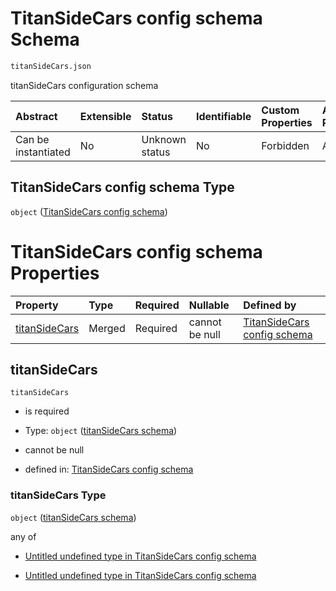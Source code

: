 # TitanSideCars config schema Schema

```txt
titanSideCars.json
```

titanSideCars configuration schema

| Abstract            | Extensible | Status         | Identifiable | Custom Properties | Additional Properties | Access Restrictions | Defined In                                                             |
| :------------------ | :--------- | :------------- | :----------- | :---------------- | :-------------------- | :------------------ | :--------------------------------------------------------------------- |
| Can be instantiated | No         | Unknown status | No           | Forbidden         | Allowed               | none                | [titanSideCars.json](../out/titanSideCars.json "open original schema") |

## TitanSideCars config schema Type

`object` ([TitanSideCars config schema](titansidecars.md))

# TitanSideCars config schema Properties

| Property                        | Type   | Required | Nullable       | Defined by                                                                                                                     |
| :------------------------------ | :----- | :------- | :------------- | :----------------------------------------------------------------------------------------------------------------------------- |
| [titanSideCars](#titansidecars) | Merged | Required | cannot be null | [TitanSideCars config schema](titansidecars-properties-titansidecars-schema.md "titanSideCars.json#/properties/titanSideCars") |

## titanSideCars



`titanSideCars`

* is required

* Type: `object` ([titanSideCars schema](titansidecars-properties-titansidecars-schema.md))

* cannot be null

* defined in: [TitanSideCars config schema](titansidecars-properties-titansidecars-schema.md "titanSideCars.json#/properties/titanSideCars")

### titanSideCars Type

`object` ([titanSideCars schema](titansidecars-properties-titansidecars-schema.md))

any of

* [Untitled undefined type in TitanSideCars config schema](titansidecars-properties-titansidecars-schema-anyof-0.md "check type definition")

* [Untitled undefined type in TitanSideCars config schema](titansidecars-properties-titansidecars-schema-anyof-1.md "check type definition")
